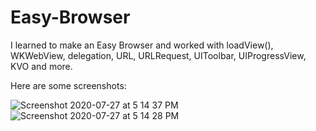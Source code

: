 # Easy-Browser

I learned to make an Easy Browser and worked with loadView(), WKWebView, delegation, URL, URLRequest, UIToolbar, UIProgressView, KVO and more.
 
 Here are some screenshots:
 
   
![Screenshot 2020-07-27 at 5 14 37 PM](https://user-images.githubusercontent.com/19812569/88539842-8fa1b000-d02f-11ea-861b-f82e8858daf2.png) ![Screenshot 2020-07-27 at 5 14 28 PM](https://user-images.githubusercontent.com/19812569/88539941-c37cd580-d02f-11ea-9811-6cd9157a160c.png)

